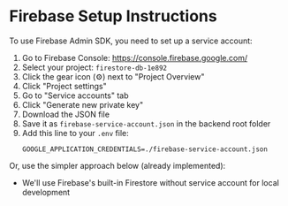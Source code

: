 # Firebase Setup Instructions

To use Firebase Admin SDK, you need to set up a service account:

1. Go to Firebase Console: https://console.firebase.google.com/
2. Select your project: `firestore-db-1e892`
3. Click the gear icon (⚙️) next to "Project Overview"
4. Click "Project settings"
5. Go to "Service accounts" tab
6. Click "Generate new private key"
7. Download the JSON file
8. Save it as `firebase-service-account.json` in the backend root folder
9. Add this line to your `.env` file:
   ```
   GOOGLE_APPLICATION_CREDENTIALS=./firebase-service-account.json
   ```

Or, use the simpler approach below (already implemented):
- We'll use Firebase's built-in Firestore without service account for local development


